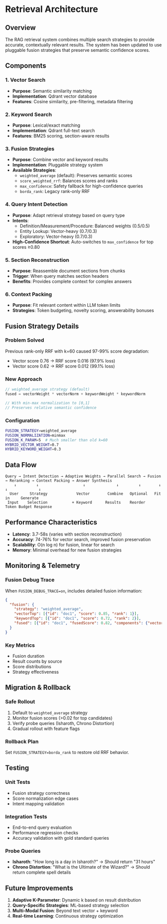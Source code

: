 # Retrieval Architecture

## Overview

The RAG retrieval system combines multiple search strategies to provide accurate, contextually relevant results. The system has been updated to use pluggable fusion strategies that preserve semantic confidence scores.

## Components

### 1. Vector Search
- **Purpose**: Semantic similarity matching
- **Implementation**: Qdrant vector database
- **Features**: Cosine similarity, pre-filtering, metadata filtering

### 2. Keyword Search
- **Purpose**: Lexical/exact matching
- **Implementation**: Qdrant full-text search
- **Features**: BM25 scoring, section-aware results

### 3. Fusion Strategies
- **Purpose**: Combine vector and keyword results
- **Implementation**: Pluggable strategy system
- **Available Strategies**:
  - `weighted_average` (default): Preserves semantic scores
  - `score_weighted_rrf`: Balances scores and ranks
  - `max_confidence`: Safety fallback for high-confidence queries
  - `borda_rank`: Legacy rank-only RRF

### 4. Query Intent Detection
- **Purpose**: Adapt retrieval strategy based on query type
- **Intents**:
  - Definition/Measurement/Procedure: Balanced weights (0.5/0.5)
  - Entity Lookup: Vector-heavy (0.7/0.3)
  - Exploratory: Vector-heavy (0.7/0.3)
- **High-Confidence Shortcut**: Auto-switches to `max_confidence` for top scores ≥0.80

### 5. Section Reconstruction
- **Purpose**: Reassemble document sections from chunks
- **Trigger**: When query matches section headers
- **Benefits**: Provides complete context for complex answers

### 6. Context Packing
- **Purpose**: Fit relevant content within LLM token limits
- **Strategies**: Token budgeting, novelty scoring, answerability bonuses

## Fusion Strategy Details

### Problem Solved
Previous rank-only RRF with k=60 caused 97-99% score degradation:
- Vector score 0.76 → RRF score 0.016 (97.9% loss)
- Vector score 0.62 → RRF score 0.012 (99.1% loss)

### New Approach
```typescript
// weighted_average strategy (default)
fused = vectorWeight * vectorNorm + keywordWeight * keywordNorm

// With min-max normalization to [0,1]
// Preserves relative semantic confidence
```

### Configuration
```bash
FUSION_STRATEGY=weighted_average
FUSION_NORMALIZATION=minmax
FUSION_K_PARAM=5  # Much smaller than old k=60
HYBRID_VECTOR_WEIGHT=0.7
HYBRID_KEYWORD_WEIGHT=0.3
```

## Data Flow

```
Query → Intent Detection → Adaptive Weights → Parallel Search → Fusion → Reranking → Context Packing → Answer Synthesis
    ↓         ↓                    ↓              ↓         ↓        ↓          ↓              ↓
  User     Strategy             Vector        Combine   Optional   Fit in     Generate
 Input    Selection           + Keyword      Results    Reorder   Token Budget Response
```

## Performance Characteristics

- **Latency**: 3.7-58s (varies with section reconstruction)
- **Accuracy**: 74-76% for vector search, improved fusion preservation
- **Scalability**: O(n log n) for fusion, linear for search
- **Memory**: Minimal overhead for new fusion strategies

## Monitoring & Telemetry

### Fusion Debug Trace
When `FUSION_DEBUG_TRACE=on`, includes detailed fusion information:
```json
{
  "fusion": {
    "strategy": "weighted_average",
    "vectorTop": [{"id": "doc1", "score": 0.85, "rank": 1}],
    "keywordTop": [{"id": "doc1", "score": 0.72, "rank": 2}],
    "fused": [{"id": "doc1", "fusedScore": 0.82, "components": {"vector": 1.0, "keyword": 0.67}}]
  }
}
```

### Key Metrics
- Fusion duration
- Result counts by source
- Score distributions
- Strategy effectiveness

## Migration & Rollback

### Safe Rollout
1. Default to `weighted_average` strategy
2. Monitor fusion scores (>0.02 for top candidates)
3. Verify probe queries (Isharoth, Chrono Distortion)
4. Gradual rollout with feature flags

### Rollback Plan
Set `FUSION_STRATEGY=borda_rank` to restore old RRF behavior.

## Testing

### Unit Tests
- Fusion strategy correctness
- Score normalization edge cases
- Intent mapping validation

### Integration Tests
- End-to-end query evaluation
- Performance regression checks
- Accuracy validation with gold standard queries

### Probe Queries
- **Isharoth**: "How long is a day in Isharoth?" → Should return "31 hours"
- **Chrono Distortion**: "What is the Ultimate of the Wizard?" → Should return complete spell details

## Future Improvements

1. **Adaptive K-Parameter**: Dynamic k based on result distribution
2. **Query-Specific Strategies**: ML-based strategy selection
3. **Multi-Modal Fusion**: Beyond text vector + keyword
4. **Real-time Learning**: Continuous strategy optimization
